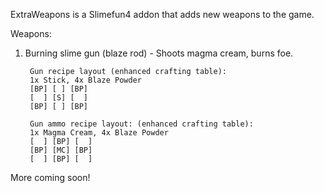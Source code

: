 ExtraWeapons is a Slimefun4 addon that adds new weapons to the game.

Weapons:

1. Burning slime gun (blaze rod) - Shoots magma cream, burns foe.
   ```none
    Gun recipe layout (enhanced crafting table):
    1x Stick, 4x Blaze Powder
    [BP] [ ] [BP]
    [  ] [S] [  ]
    [BP] [ ] [BP]

    Gun ammo recipe layout: (enhanced crafting table):
    1x Magma Cream, 4x Blaze Powder
    [  ] [BP] [  ]
    [BP] [MC] [BP]
    [  ] [BP] [  ]
    ```

More coming soon!